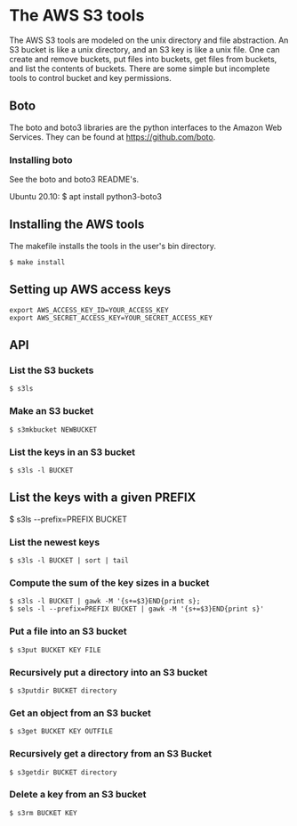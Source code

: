 # The AWS S3 tools
The AWS S3 tools are modeled on the unix directory and file abstraction.
An S3 bucket is like a unix directory, and an S3 key is like a unix file.
One can create and remove buckets, put files into buckets, get files from buckets, and list
the contents of buckets.   There are some simple but incomplete tools to 
control bucket and key permissions.

## Boto
The boto and boto3 libraries are the python interfaces to the Amazon Web Services.
They can be found at https://github.com/boto.

### Installing boto
See the boto and boto3 README's.

Ubuntu 20.10:
    $ apt install python3-boto3

## Installing the AWS tools
The makefile installs the tools in the user's bin directory.

    $ make install

## Setting up AWS access keys
    export AWS_ACCESS_KEY_ID=YOUR_ACCESS_KEY
    export AWS_SECRET_ACCESS_KEY=YOUR_SECRET_ACCESS_KEY

## API

### List the S3 buckets
    $ s3ls

### Make an S3 bucket
    $ s3mkbucket NEWBUCKET

### List the keys in an S3 bucket
    $ s3ls -l BUCKET

## List the keys with a given PREFIX
   $ s3ls --prefix=PREFIX BUCKET

### List the newest keys
    $ s3ls -l BUCKET | sort | tail

### Compute the sum of the key sizes in a bucket
    $ s3ls -l BUCKET | gawk -M '{s+=$3}END{print s};
    $ sels -l --prefix=PREFIX BUCKET | gawk -M '{s+=$3}END{print s}'

### Put a file into an S3 bucket
    $ s3put BUCKET KEY FILE

### Recursively put a directory into an S3 bucket
    $ s3putdir BUCKET directory

### Get an object from an S3 bucket
    $ s3get BUCKET KEY OUTFILE

### Recursively get a directory from an S3 Bucket
    $ s3getdir BUCKET directory

### Delete a key from an S3 bucket
    $ s3rm BUCKET KEY

